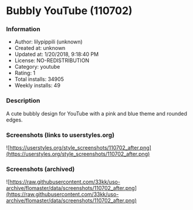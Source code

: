 # Bubbly YouTube (110702)

### Information
- Author: lilypippili (unknown)
- Created at: unknown
- Updated at: 1/20/2018, 9:18:40 PM
- License: NO-REDISTRIBUTION
- Category: youtube
- Rating: 1
- Total installs: 34905
- Weekly installs: 49


### Description
A cute bubbly design for YouTube with a pink and blue theme and rounded edges.


### Screenshots (links to userstyles.org)
![https://userstyles.org/style_screenshots/110702_after.png](https://userstyles.org/style_screenshots/110702_after.png)


### Screenshots (archived)
![https://raw.githubusercontent.com/33kk/uso-archive/flomaster/data/screenshots/110702_after.png](https://raw.githubusercontent.com/33kk/uso-archive/flomaster/data/screenshots/110702_after.png)
